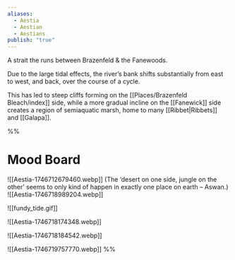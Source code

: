 ```yaml
---
aliases:
  - Aestia
  - Aestian
  - Aestians
publish: "true"
---
```


A strait the runs between Brazenfeld & the Fanewoods. 

Due to the large tidal effects, the river’s bank shifts substantially from east to west, and back, over the course of a cycle. 

This has led to steep cliffs forming on the [[Places/Brazenfeld Bleach/index]] side, while a more gradual incline on the [[Fanewick]] side creates a region of semiaquatic marsh, home to many [[Ribbet|Ribbets]] and [[Galapa]].



%%
# Mood Board

![[Aestia-1746712679460.webp]] (The ‘desert on one side, jungle on the other’ seems to only kind of happen in exactly one place on earth – Aswan.)
![[Aestia-1746718989204.webp]]

![[fundy_tide.gif]]

![[Aestia-1746718174348.webp]]

![[Aestia-1746718184542.webp]]

![[Aestia-1746719757770.webp]]
%%